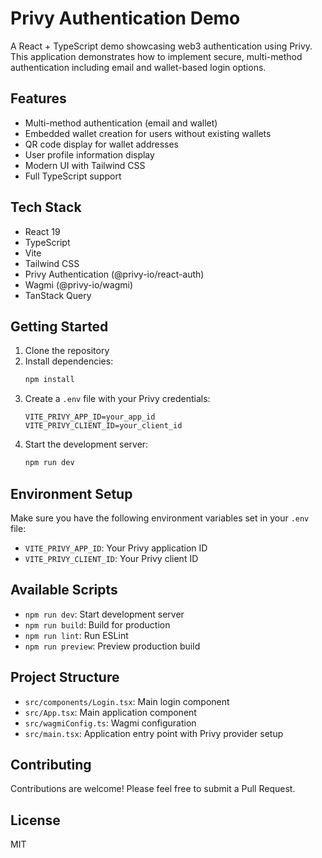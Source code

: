 # Privy Authentication Demo

A React + TypeScript demo showcasing web3 authentication using Privy. This application demonstrates how to implement secure, multi-method authentication including email and wallet-based login options.

## Features

- Multi-method authentication (email and wallet)
- Embedded wallet creation for users without existing wallets
- QR code display for wallet addresses
- User profile information display
- Modern UI with Tailwind CSS
- Full TypeScript support

## Tech Stack

- React 19
- TypeScript
- Vite
- Tailwind CSS
- Privy Authentication (@privy-io/react-auth)
- Wagmi (@privy-io/wagmi)
- TanStack Query

## Getting Started

1. Clone the repository
2. Install dependencies:
   ```bash
   npm install
   ```
3. Create a `.env` file with your Privy credentials:
   ```env
   VITE_PRIVY_APP_ID=your_app_id
   VITE_PRIVY_CLIENT_ID=your_client_id
   ```
4. Start the development server:
   ```bash
   npm run dev
   ```

## Environment Setup

Make sure you have the following environment variables set in your `.env` file:

- `VITE_PRIVY_APP_ID`: Your Privy application ID
- `VITE_PRIVY_CLIENT_ID`: Your Privy client ID

## Available Scripts

- `npm run dev`: Start development server
- `npm run build`: Build for production
- `npm run lint`: Run ESLint
- `npm run preview`: Preview production build

## Project Structure

- `src/components/Login.tsx`: Main login component
- `src/App.tsx`: Main application component
- `src/wagmiConfig.ts`: Wagmi configuration
- `src/main.tsx`: Application entry point with Privy provider setup

## Contributing

Contributions are welcome! Please feel free to submit a Pull Request.

## License

MIT
